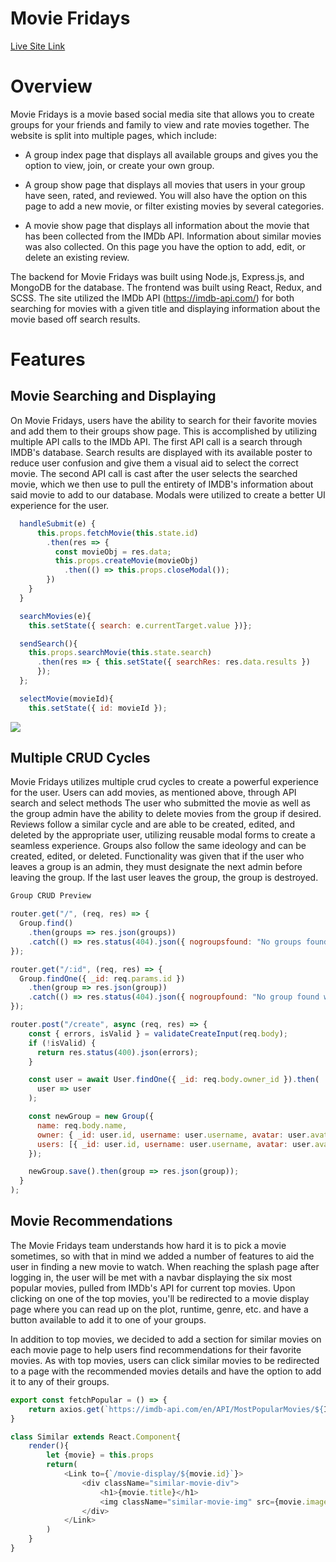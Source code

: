 # Movie Fridays
[Live Site Link](https://moviefridays.herokuapp.com/)

# Overview
Movie Fridays is a movie based social media site that allows you to create groups for your friends and family to view and rate movies together. The website is split into multiple pages, which include:
+ A group index page that displays all available groups and gives you the option to view, join, or create your own group.

+ A group show page that displays all movies that users in your group have seen, rated, and reviewed. You will also have the option on this page to add a new movie, or filter existing movies by several categories.

+ A movie show page that displays all information about the movie that has been collected from the IMDb API. Information about similar movies was also collected. On this page you have the option to add, edit, or delete an existing review.

The backend for Movie Fridays was built using Node.js, Express.js, and MongoDB for the database. The frontend was built using React, Redux, and SCSS. The site utilized the IMDb API (https://imdb-api.com/) for both searching for movies with a given title and displaying information about the movie based off search results.


# Features
## Movie Searching and Displaying
On Movie Fridays, users have the ability to search for their favorite movies and add them to their groups show page. This is accomplished by utilizing multiple API calls to the IMDb API. The first API call is a search through IMDB's database. Search results are displayed with its available poster to reduce user confusion and give them a visual aid to select the correct movie. The second API call is cast after the user selects the searched movie, which we then use to pull the entirety of IMDB's information about said movie to add to our database. Modals were utilized to create a better UI experience for the user. 

```Javascript
  handleSubmit(e) {
      this.props.fetchMovie(this.state.id)
        .then(res => {
          const movieObj = res.data;
          this.props.createMovie(movieObj)
            .then(() => this.props.closeModal());
        })
    }
  }

  searchMovies(e){
    this.setState({ search: e.currentTarget.value })};

  sendSearch(){
    this.props.searchMovie(this.state.search)
      .then(res => { this.setState({ searchRes: res.data.results })
      }); 
  };

  selectMovie(movieId){
    this.setState({ id: movieId });
```

<img src="assets/gifs/MF_Movie_Search_Display_GIF.gif" width="" height="" />

## Multiple CRUD Cycles
Movie Fridays utilizes multiple crud cycles to create a powerful experience for the user. Users can add movies, as mentioned above, through API search and select methods The user who submitted the movie as well as the group admin have the ability to delete movies from the group if desired. Reviews follow a similar cycle and are able to be created, edited, and deleted by the appropriate user, utilizing reusable modal forms to create a seamless experience. Groups also follow the same ideology and can be created, edited, or deleted. Functionality was given that if the user who leaves a group is an admin, they must designate the next admin before leaving the group. If the last user leaves the group, the group is destroyed.

```Javascript
Group CRUD Preview

router.get("/", (req, res) => {
  Group.find()
    .then(groups => res.json(groups))
    .catch(() => res.status(404).json({ nogroupsfound: "No groups found" }));
});

router.get("/:id", (req, res) => {
  Group.findOne({ _id: req.params.id })
    .then(group => res.json(group))
    .catch(() => res.status(404).json({ nogroupfound: "No group found with that id" }));
});

router.post("/create", async (req, res) => {
    const { errors, isValid } = validateCreateInput(req.body);
    if (!isValid) {
      return res.status(400).json(errors);
    }

    const user = await User.findOne({ _id: req.body.owner_id }).then(
      user => user
    );

    const newGroup = new Group({
      name: req.body.name,
      owner: { _id: user.id, username: user.username, avatar: user.avatar },
      users: [{ _id: user.id, username: user.username, avatar: user.avatar }],
    });

    newGroup.save().then(group => res.json(group));
  }
);
```

## Movie Recommendations
The Movie Fridays team understands how hard it is to pick a movie sometimes, so with that in mind we added a number of features to aid the user in finding a new movie to watch. When reaching the splash page after logging in, the user will be met with a navbar displaying the six most popular movies, pulled from IMDb's API for current top movies. Upon clicking on one of the top movies, you'll be redirected to a movie display page where you can read up on the plot, runtime, genre, etc. and have a button available to add it to one of your groups.

In addition to top movies, we decided to add a section for similar movies on each movie page to help users find recommendations for their favorite movies. As with top movies, users can click similar movies to be redirected to a page with the recommended movies details and have the option to add it to any of their groups.

```Javascript
export const fetchPopular = () => {
    return axios.get(`https://imdb-api.com/en/API/MostPopularMovies/${IMDB}`)
}

class Similar extends React.Component{
    render(){
        let {movie} = this.props
        return(
            <Link to={`/movie-display/${movie.id}`}>
                <div className="similar-movie-div">
                    <h1>{movie.title}</h1>
                    <img className="similar-movie-img" src={movie.image} alt="similar-poster"/>
                </div>
            </Link>
        )
    }
}
```
